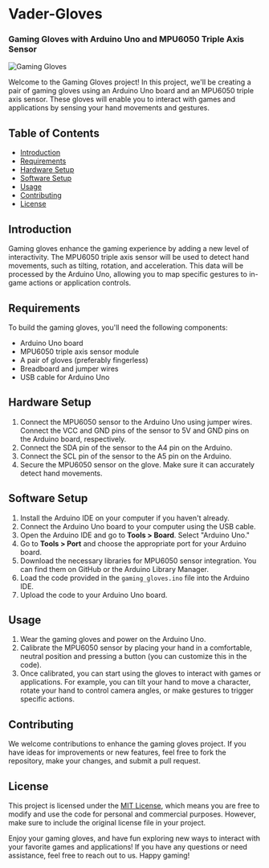 # Vader-Gloves 
### Gaming Gloves with Arduino Uno and MPU6050 Triple Axis Sensor

![Gaming Gloves](gaming_gloves.jpg)

Welcome to the Gaming Gloves project! In this project, we'll be creating a pair of gaming gloves using an Arduino Uno board and an MPU6050 triple axis sensor. These gloves will enable you to interact with games and applications by sensing your hand movements and gestures.

## Table of Contents
- [Introduction](#introduction)
- [Requirements](#requirements)
- [Hardware Setup](#hardware-setup)
- [Software Setup](#software-setup)
- [Usage](#usage)
- [Contributing](#contributing)
- [License](#license)

## Introduction
Gaming gloves enhance the gaming experience by adding a new level of interactivity. The MPU6050 triple axis sensor will be used to detect hand movements, such as tilting, rotation, and acceleration. This data will be processed by the Arduino Uno, allowing you to map specific gestures to in-game actions or application controls.

## Requirements
To build the gaming gloves, you'll need the following components:
- Arduino Uno board
- MPU6050 triple axis sensor module
- A pair of gloves (preferably fingerless)
- Breadboard and jumper wires
- USB cable for Arduino Uno

## Hardware Setup
1. Connect the MPU6050 sensor to the Arduino Uno using jumper wires. Connect the VCC and GND pins of the sensor to 5V and GND pins on the Arduino board, respectively.
2. Connect the SDA pin of the sensor to the A4 pin on the Arduino.
3. Connect the SCL pin of the sensor to the A5 pin on the Arduino.
4. Secure the MPU6050 sensor on the glove. Make sure it can accurately detect hand movements.

## Software Setup
1. Install the Arduino IDE on your computer if you haven't already.
2. Connect the Arduino Uno board to your computer using the USB cable.
3. Open the Arduino IDE and go to **Tools > Board**. Select "Arduino Uno."
4. Go to **Tools > Port** and choose the appropriate port for your Arduino board.
5. Download the necessary libraries for MPU6050 sensor integration. You can find them on GitHub or the Arduino Library Manager.
6. Load the code provided in the `gaming_gloves.ino` file into the Arduino IDE.
7. Upload the code to your Arduino Uno board.

## Usage
1. Wear the gaming gloves and power on the Arduino Uno.
2. Calibrate the MPU6050 sensor by placing your hand in a comfortable, neutral position and pressing a button (you can customize this in the code).
3. Once calibrated, you can start using the gloves to interact with games or applications. For example, you can tilt your hand to move a character, rotate your hand to control camera angles, or make gestures to trigger specific actions.

## Contributing
We welcome contributions to enhance the gaming gloves project. If you have ideas for improvements or new features, feel free to fork the repository, make your changes, and submit a pull request.

## License
This project is licensed under the [MIT License](LICENSE), which means you are free to modify and use the code for personal and commercial purposes. However, make sure to include the original license file in your project.

Enjoy your gaming gloves, and have fun exploring new ways to interact with your favorite games and applications! If you have any questions or need assistance, feel free to reach out to us. Happy gaming!

